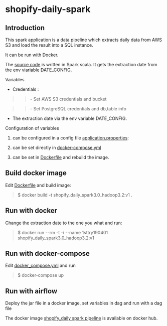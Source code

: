 # shopify-daily-spark

Introduction
------------
This spark application is a data pipeline which extracts daily data from AWS S3 and load the result into a SQL instance. 

It can be run with Docker. 

The [source code](https://github.com/xiaoxiao-24/shopify-daily-spark/blob/main/src/main/scala/shopify/daily_shopify.scala) is written in Spark scala. 
It gets the extraction date from the env viariable DATE_CONFIG.

Variables 

*  Credentials :
>> \- Set AWS S3 credentials and bucket 

>> \- Set PostgreSQL credentials and db,table info 

* The extraction date via the env variable DATE_CONFIG.

Configuration of variables

1. can be configured in a config file [application.properties](https://github.com/xiaoxiao-24/shopify-daily-spark/blob/main/src/main/scala/shopify/application.properties.example):

2. can be set directly in [docker-compose.yml](https://github.com/xiaoxiao-24/shopify-daily-spark/blob/main/docker-compose.yml) 

3. can be set in [Dockerfile](https://github.com/xiaoxiao-24/shopify-daily-spark/blob/main/Dockerfile) and rebuild the image.

Build docker image
------------------
Edit [Dockerfile](https://github.com/xiaoxiao-24/shopify-daily-spark/blob/main/Dockerfile) and build image:
> $ docker build -t shopify_daily_spark3.0_hadoop3.2:v1 .
>

Run with docker
---------------
Change the extraction date to the one you what and run:
> $ docker run --rm -t -i --name 1sttry190401 shopify_daily_spark3.0_hadoop3.2:v1
>

Run with docker-compose
-----------------------
Edit [docker_compose.yml](https://github.com/xiaoxiao-24/shopify-daily-spark/blob/main/docker-compose.yml) and run
> $ docker-compose up
>

Run with airflow
----------------
Deploy the jar file in a docker image, set variables in dag and run with a dag file 

The docker image [shopify_daily spark pipeline](https://hub.docker.com/repository/docker/xiaoxiaorey/shopify_daily_spark3.0_hadoop3.2) is available on docker hub.
